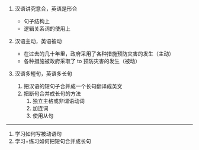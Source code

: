 1. 汉语讲究意合，英语是形合
	- 句子结构上
	- 逻辑关系词的使用上
2. 汉语主动，英语被动
	- 在过去的几十年里，政府采用了各种措施预防灾害的发生（主动）
	- 各种措施被政府采取了 to 预防灾害的发生（被动）

3. 汉语多短句，英语多长句
	1. 把汉语的短句子合并成一个长句翻译成英文
	2. 把断句合并成长句的方法
		1. 独立主格或非谓语动词
		2. 加连词	
		3. 使用从句


---
1. 学习如何写被动语句
2. 学习+练习如何把短句合并成长句